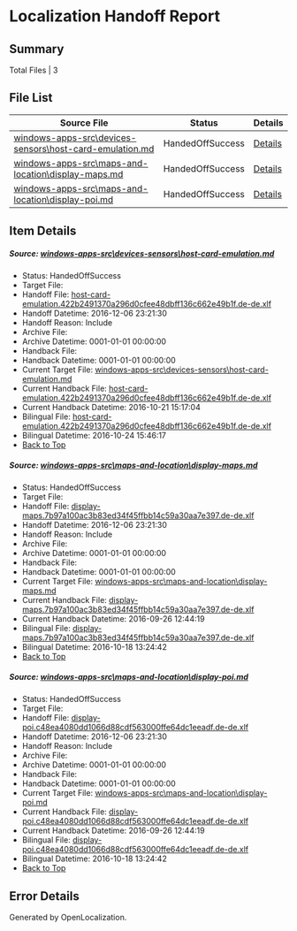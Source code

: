 # <a name='report-top'></a> Localization Handoff Report

## Summary
 Total Files | 3

## File List
 Source File | Status | Details 
 ----------- | ------ | ------- 
 [windows-apps-src\devices-sensors\host-card-emulation.md](https://cpubwin.visualstudio.com/windows-uwp/_git/windows-uwp/commit/d00ba80ac7d0f033a69ad070dc8ee681cbd0ed18?path=windows-apps-src%2Fdevices-sensors%2Fhost-card-emulation.md&_a=contents) | HandedOffSuccess | [Details](#c5a7293874bd71b50aa31d6af9a687d289d07ce53391)
 [windows-apps-src\maps-and-location\display-maps.md](https://cpubwin.visualstudio.com/windows-uwp/_git/windows-uwp/commit/d00ba80ac7d0f033a69ad070dc8ee681cbd0ed18?path=windows-apps-src%2Fmaps-and-location%2Fdisplay-maps.md&_a=contents) | HandedOffSuccess | [Details](#09f87f66802e5143c8eac7fce8fc2118f3d313405072)
 [windows-apps-src\maps-and-location\display-poi.md](https://cpubwin.visualstudio.com/windows-uwp/_git/windows-uwp/commit/d00ba80ac7d0f033a69ad070dc8ee681cbd0ed18?path=windows-apps-src%2Fmaps-and-location%2Fdisplay-poi.md&_a=contents) | HandedOffSuccess | [Details](#8afdb41d6790bb9647a6b89086c4b86872940c515073)

## Item Details
##### <a name='c5a7293874bd71b50aa31d6af9a687d289d07ce53391'></a> Source: [windows-apps-src\devices-sensors\host-card-emulation.md](https://cpubwin.visualstudio.com/windows-uwp/_git/windows-uwp/commit/d00ba80ac7d0f033a69ad070dc8ee681cbd0ed18?path=windows-apps-src%2Fdevices-sensors%2Fhost-card-emulation.md&_a=contents)
* Status: HandedOffSuccess
* Target File: 
* Handoff File: [host-card-emulation.422b2491370a296d0cfee48dbff136c662e49b1f.de-de.xlf](https://cpubwin.visualstudio.com/windows-uwp/_git/WDCLib.handoff/commit/096e9d46c88b9d55b32b82f0b48fa68824a7d317?path=ol-handoff%2Fcpubwin%2Fwindows-uwp.de-de%2Fmaster%2Fhost-card-emulation.422b2491370a296d0cfee48dbff136c662e49b1f.de-de.xlf&_a=contents)
* Handoff Datetime: 2016-12-06 23:21:30
* Handoff Reason: Include
* Archive File: 
* Archive Datetime: 0001-01-01 00:00:00
* Handback File: 
* Handback Datetime: 0001-01-01 00:00:00
* Current Target File: [windows-apps-src\devices-sensors\host-card-emulation.md](https://cpubwin.visualstudio.com/windows-uwp/_git/windows-uwp.de-de/commit/c3cc6ddc6f3b2e0e594b3a771a3787b6567d88e5?path=windows-apps-src%2Fdevices-sensors%2Fhost-card-emulation.md&_a=contents)
* Current Handback File: [host-card-emulation.422b2491370a296d0cfee48dbff136c662e49b1f.de-de.xlf](https://cpubwin.visualstudio.com/windows-uwp/_git/WDCLib.handback/commit/af7251542093aa676fc710fa76cce8c29961cc27?path=ol-handback%2FMicrosoft%2Fwindows-apps.de-de%2Fmaster%2Fhost-card-emulation.422b2491370a296d0cfee48dbff136c662e49b1f.de-de.xlf&_a=contents)
* Current Handback Datetime: 2016-10-21 15:17:04
* Bilingual File: [host-card-emulation.422b2491370a296d0cfee48dbff136c662e49b1f.de-de.xlf](https://cpubwin.visualstudio.com/windows-uwp/_git/WDCLib.handback/commit/af7251542093aa676fc710fa76cce8c29961cc27?path=ol-handback%2FMicrosoft%2Fwindows-apps.de-de%2Fmaster%2Fhost-card-emulation.422b2491370a296d0cfee48dbff136c662e49b1f.de-de.xlf&_a=contents)
* Bilingual Datetime: 2016-10-24 15:46:17
* [Back to Top](#report-top)

##### <a name='09f87f66802e5143c8eac7fce8fc2118f3d313405072'></a> Source: [windows-apps-src\maps-and-location\display-maps.md](https://cpubwin.visualstudio.com/windows-uwp/_git/windows-uwp/commit/d00ba80ac7d0f033a69ad070dc8ee681cbd0ed18?path=windows-apps-src%2Fmaps-and-location%2Fdisplay-maps.md&_a=contents)
* Status: HandedOffSuccess
* Target File: 
* Handoff File: [display-maps.7b97a100ac3b83ed34f45ffbb14c59a30aa7e397.de-de.xlf](https://cpubwin.visualstudio.com/windows-uwp/_git/WDCLib.handoff/commit/096e9d46c88b9d55b32b82f0b48fa68824a7d317?path=ol-handoff%2Fcpubwin%2Fwindows-uwp.de-de%2Fmaster%2Fdisplay-maps.7b97a100ac3b83ed34f45ffbb14c59a30aa7e397.de-de.xlf&_a=contents)
* Handoff Datetime: 2016-12-06 23:21:30
* Handoff Reason: Include
* Archive File: 
* Archive Datetime: 0001-01-01 00:00:00
* Handback File: 
* Handback Datetime: 0001-01-01 00:00:00
* Current Target File: [windows-apps-src\maps-and-location\display-maps.md](https://cpubwin.visualstudio.com/windows-uwp/_git/windows-uwp.de-de/commit/bd18ae6d5d38832091e0ddecaff4b7000623d830?path=windows-apps-src%2Fmaps-and-location%2Fdisplay-maps.md&_a=contents)
* Current Handback File: [display-maps.7b97a100ac3b83ed34f45ffbb14c59a30aa7e397.de-de.xlf](https://cpubwin.visualstudio.com/windows-uwp/_git/WDCLib.handback/commit/628ba96e56c142c61ba716ca85d7a08ad45914fb?path=ol-handback%2FMicrosoft%2Fwindows-apps.de-de%2Fmaster%2Fdisplay-maps.7b97a100ac3b83ed34f45ffbb14c59a30aa7e397.de-de.xlf&_a=contents)
* Current Handback Datetime: 2016-09-26 12:44:19
* Bilingual File: [display-maps.7b97a100ac3b83ed34f45ffbb14c59a30aa7e397.de-de.xlf](https://cpubwin.visualstudio.com/windows-uwp/_git/WDCLib.handback/commit/628ba96e56c142c61ba716ca85d7a08ad45914fb?path=ol-handback%2FMicrosoft%2Fwindows-apps.de-de%2Fmaster%2Fdisplay-maps.7b97a100ac3b83ed34f45ffbb14c59a30aa7e397.de-de.xlf&_a=contents)
* Bilingual Datetime: 2016-10-18 13:24:42
* [Back to Top](#report-top)

##### <a name='8afdb41d6790bb9647a6b89086c4b86872940c515073'></a> Source: [windows-apps-src\maps-and-location\display-poi.md](https://cpubwin.visualstudio.com/windows-uwp/_git/windows-uwp/commit/d00ba80ac7d0f033a69ad070dc8ee681cbd0ed18?path=windows-apps-src%2Fmaps-and-location%2Fdisplay-poi.md&_a=contents)
* Status: HandedOffSuccess
* Target File: 
* Handoff File: [display-poi.c48ea4080dd1066d88cdf563000ffe64dc1eeadf.de-de.xlf](https://cpubwin.visualstudio.com/windows-uwp/_git/WDCLib.handoff/commit/096e9d46c88b9d55b32b82f0b48fa68824a7d317?path=ol-handoff%2Fcpubwin%2Fwindows-uwp.de-de%2Fmaster%2Fdisplay-poi.c48ea4080dd1066d88cdf563000ffe64dc1eeadf.de-de.xlf&_a=contents)
* Handoff Datetime: 2016-12-06 23:21:30
* Handoff Reason: Include
* Archive File: 
* Archive Datetime: 0001-01-01 00:00:00
* Handback File: 
* Handback Datetime: 0001-01-01 00:00:00
* Current Target File: [windows-apps-src\maps-and-location\display-poi.md](https://cpubwin.visualstudio.com/windows-uwp/_git/windows-uwp.de-de/commit/bd18ae6d5d38832091e0ddecaff4b7000623d830?path=windows-apps-src%2Fmaps-and-location%2Fdisplay-poi.md&_a=contents)
* Current Handback File: [display-poi.c48ea4080dd1066d88cdf563000ffe64dc1eeadf.de-de.xlf](https://cpubwin.visualstudio.com/windows-uwp/_git/WDCLib.handback/commit/628ba96e56c142c61ba716ca85d7a08ad45914fb?path=ol-handback%2FMicrosoft%2Fwindows-apps.de-de%2Fmaster%2Fdisplay-poi.c48ea4080dd1066d88cdf563000ffe64dc1eeadf.de-de.xlf&_a=contents)
* Current Handback Datetime: 2016-09-26 12:44:19
* Bilingual File: [display-poi.c48ea4080dd1066d88cdf563000ffe64dc1eeadf.de-de.xlf](https://cpubwin.visualstudio.com/windows-uwp/_git/WDCLib.handback/commit/628ba96e56c142c61ba716ca85d7a08ad45914fb?path=ol-handback%2FMicrosoft%2Fwindows-apps.de-de%2Fmaster%2Fdisplay-poi.c48ea4080dd1066d88cdf563000ffe64dc1eeadf.de-de.xlf&_a=contents)
* Bilingual Datetime: 2016-10-18 13:24:42
* [Back to Top](#report-top)


## Error Details

Generated by OpenLocalization.
